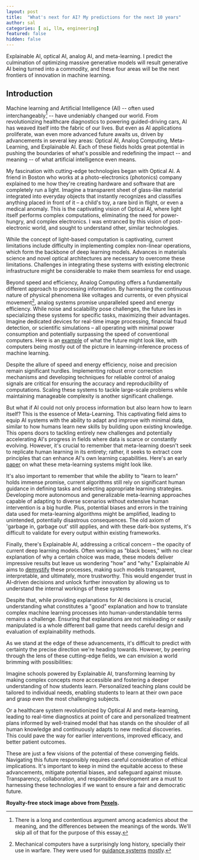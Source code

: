 ```yaml
---
layout: post
title:  "What's next for AI? My predictions for the next 10 years"
author: sal
categories: [ ai, llm, engineering]
featured: false
hidden: false
---
```

Explainable AI, optical AI, analog AI, and meta-learning. I predict the culmination of optimizing massive generative models will result generative AI being turned into a commodity, and these four areas will be the next frontiers of innovation in machine learning.

## Introduction

Machine learning and Artificial Intelligence (AI)  -- often used interchangeably[^1] -- have undeniably changed our world. From revolutionizing healthcare diagnostics to powering guided-driving cars, AI has weaved itself into the fabric of our lives. But even as AI applications proliferate, wan even more advanced future awaits us, driven by advancements in several key areas: Optical AI, Analog Computing, Meta-Learning, and Explainable AI. Each of these fields holds great potential in pushing the boundaries of what's possible and redefining the impact -- and meaning -- of what artificial intelligence even means.

[^1]: There is a long and contentious argument among academics about the meaning, and the differences between the meanings of the words. We'll skip all of that for the purpose of this essay.

My fascination with cutting-edge technologies began with Optical AI. A friend in Boston who works at a photo-electronics (photonics) company explained to me how they're creating hardware and software that are completely run a light. Imagine a transparent sheet of glass-like material integrated into everyday objects that instantly recognizes and classifies anything placed in front of it – a child's toy, a rare bird in flight, or even a medical anomaly. This is the captivating vision of Optical AI, where light itself performs complex computations, eliminating the need for power-hungry, and complex electronics. I was entranced by this vision of post-electronic world, and sought to understand other, similar technologies.

While the concept of light-based computation is captivating, current limitations include difficulty in implementing complex non-linear operations, which form the backbone of deep learning models. Advances in materials science and novel optical architectures are necessary to overcome these limitations. Challenges in integrating these systems with existing electronic infrastructure might be considerable to make them seamless for end usage.

Beyond speed and efficiency, Analog Computing offers a fundamentally different approach to processing information. By harnessing the continuous nature of physical phenomena like voltages and currents, or even physical movement[^2], analog systems promise unparalleled speed and energy efficiency. While noise and scalability pose challenges, the future lies in specializing these systems for specific tasks, maximizing their advantages. Imagine dedicated devices for real-time image processing, financial fraud detection, or scientific simulations – all operating with minimal power consumption and potentially surpassing the speed of conventional computers. Here is an [example](https://www.youtube.com/watch?v=_CwUuyN6NTE) of what the future might look like, with computers being mostly out of the picture in learning-inference process of machine learning.

[^2]: Mechanical computers have a surprisingly long history, specially their use in warfare. They were used for [guidance systems](https://en.wikipedia.org/wiki/Mark_I_Fire_Control_Computer) [mostly](https://en.wikipedia.org/wiki/Rangekeeper).

Despite the allure of speed and energy efficiency, noise and precision remain significant hurdles. Implementing robust error correction mechanisms and developing techniques for reliable control of analog signals are critical for ensuring the accuracy and reproducibility of computations. Scaling these systems to tackle large-scale problems while maintaining manageable complexity is another significant challenge.

But what if AI could not only process information but also learn how to learn itself? This is the essence of Meta-Learning. This captivating field aims to equip AI systems with the ability to adapt and improve with minimal data, similar to how humans learn new skills by building upon existing knowledge. This opens doors to tackling entirely new challenges and potentially accelerating AI's progress in fields where data is scarce or constantly evolving. However, it's crucial to remember that meta-learning doesn't seek to replicate human learning in its entirety; rather, it seeks to extract core principles that can enhance AI's own learning capabilities. Here's an early [paper](https://arxiv.org/abs/2306.11644) on what these meta-learning systems might look like.

It's also important to remember that while the ability to "learn to learn" holds immense promise, current algorithms still rely on significant human guidance in defining tasks and selecting appropriate learning strategies. Developing more autonomous and generalizable meta-learning approaches capable of adapting to diverse scenarios without extensive human intervention is a big hurdle. Plus, potential biases and errors in the training data used for meta-learning algorithms might be amplified, leading to unintended, potentially disastrous consequences. The old axiom of 'garbage in, garbage out' still applies, and with these dark-box systems, it's difficult to validate for every output within existing frameworks.

Finally, there's Explainable AI, addressing a critical concern – the opacity of current deep learning models. Often working as "black boxes," with no clear explanation of why a certain choice was made, these models deliver impressive results but leave us wondering "how" and "why." Explainable AI aims to [demystify](https://arxiv.org/abs/2309.01029 "A survey paper for explainable AI research") these processes, making such models transparent, interpretable, and ultimately, more trustworthy. This would engender trust in AI-driven decisions and unlock further innovation by allowing us to understand the internal workings of these systems

Despite that, while providing explanations for AI decisions is crucial, understanding what constitutes a "good" explanation and how to translate complex machine learning processes into human-understandable terms remains a challenge. Ensuring that explanations are not misleading or easily manipulated is a whole different ball game that needs careful design and evaluation of explainability methods.

As we stand at the edge of these advancements, it's difficult to predict with certainty the precise direction we're heading towards. However, by peering through the lens of these cutting-edge fields, we can envision a world brimming with possibilities:

Imagine schools powered by Explainable AI, transforming learning by making complex concepts more accessible and fostering a deeper understanding of how students learn. Personalized teaching plans could be tailored to individual needs, enabling students to learn at their own pace and grasp even the most challenging subjects.

Or a healthcare system revolutionized by Optical AI and meta-learning, leading to real-time diagnostics at point of care and personalized treatment plans informed by well-trained model that has stands on the shoulder of all human knowledge and continuously adapts to new medical discoveries. This could pave the way for earlier interventions, improved efficacy, and better patient outcomes.

These are just a few visions of the potential of these converging fields. Navigating this future responsibly requires careful consideration of ethical implications. It's important to keep in mind the equitable access to these advancements, mitigate potential biases, and safeguard against misuse. Transparency, collaboration, and responsible development are a must to harnessing these technologies if we want to ensure a fair and democratic future.

__Royalty-free stock image above from [Pexels](https://www.pexels.com/).__